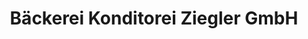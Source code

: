 ---
title: "Bäckerei Konditorei Ziegler GmbH"
url: /muenchen/baeckerei-konditorei-ziegler-gmbh-lindwurmstrasse/
shop: Bäckerei
---